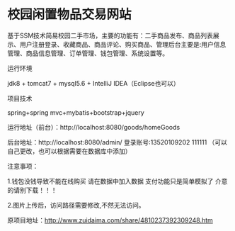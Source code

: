 # 校园闲置物品交易网站


基于SSM技术简易校园二手市场，主要的功能有：二手商品发布、商品列表展示、用户注册登录、收藏商品、商品评论、购买商品、管理后台主要是:用户信息管理、商品信息管理、订单管理、钱包管理、系统设置等。

运行环境

jdk8 + tomcat7 + mysql5.6 + IntelliJ IDEA（Eclipse也可以）

项目技术

spring+spring mvc+mybatis+bootstrap+jquery

运行地址（前台）：http://localhost:8080/goods/homeGoods

后台地址：http://localhost:8080/admin/
登录账号:13520109202 111111 （可以自己更改，也可以根据需要在数据库中添加）

注意事项：

1.钱包没钱导致不能在线购买  请在数据中加入数据 支付功能只是简单模拟了 介意的请别下载！！！ 

2.图片上传后，访问路径需要修改,不然无法访问。

原项目地址：http://www.zuidaima.com/share/4810237392309248.htm

